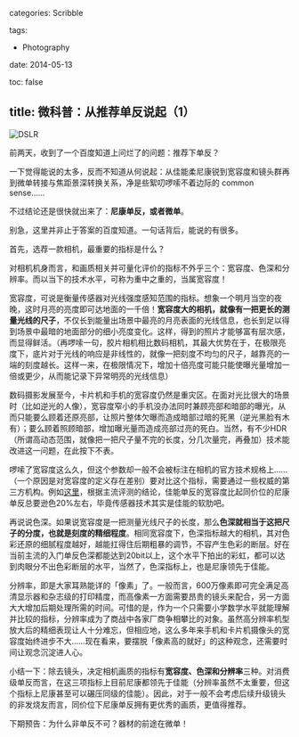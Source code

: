 categories: Scribble

tags:

- Photography

date: 2014-05-13

toc: false

title: 微科普：从推荐单反说起（1）
---

![DSLR](/images/dslr/recommend-1.jpg)

前两天，收到了一个百度知道上问烂了的问题：推荐下单反？

一下觉得能说的太多，反而不知道从何说起：从佳能柔尼康锐到宽容度和镜头群再到微单转接与焦距景深转换关系，净是些絮叨啰嗦不着边际的 common sense……

<!--more-->

不过结论还是很快就出来了：**尼康单反，或者微单**。

别急，这里并非止于答案的百度知道。一句话背后，能说的有很多。

首先，选荐一款相机，最重要的指标是什么？

对相机机身而言，和画质相关并可量化评价的指标不外乎三个：宽容度、色深和分辨率。而以当下的技术水平，可称为重中之重的，当属宽容度！

宽容度，可说是衡量传感器对光线强度感知范围的指标。想象一个明月当空的夜晚，这时月亮的亮度即可达地面的一千倍！**宽容度大的相机，就像有一把更长的测量光线的尺子**，不仅长到能量出场景中最亮的月亮表面的光线信息，也长到足以得到场景中最暗的地面部分的细小亮度变化。这样，得到的照片才能够富有层次感，而显得鲜活。（再啰嗦一句，胶片相机相比数码相机，其最大优势在于，在极限亮度下，底片对于光线的响应是非线性的，就像一把刻度不均匀的尺子，越靠亮的一端的刻度越长。这样一来，在极限情况下，增加十倍亮度可能只能使曝光量增加一倍或更少，从而能记录下异常明亮的光线信息）

数码摄影发展至今，卡片机和手机的宽容度仍然是重灾区。在面对光比很大的场景时（比如逆光的人像），宽容度窄小的手机没办法同时兼顾亮部和暗部的曝光，从而只能要么顾着还原亮部，让照片整体欠曝而造成暗部过暗的死黑（逆光黑脸有木有）；要么顾着照顾暗部，增加曝光量而造成亮部过亮的死白。当然，有不少HDR（所谓高动态范围，就像把一把尺子量不完的长度，分几次量完，再叠加）技术能改进这一问题，在此按下不表。

啰嗦了宽容度这么久，但这个参数却一般不会被标注在相机的官方技术规格上……（一个原因是对宽容度的定义存在差别）要对比这个指标，需要通过一些权威的第三方机构。例如[这里](http://snapsort.com/compare)，根据主流评测的结论，佳能单反的宽容度比起同价位的尼康单反总要逊色20%左右，毕竟传感器技术其实是佳能的软肋吧。

再说说色深。如果说宽容度是一把测量光线尺子的长度，那么**色深就相当于这把尺子的分度，也就是刻度的精细程度**。相同宽容度下，色深指标越大的相机，其对色彩还原的细腻程度越好，越能扛得住后期粗暴的调节，不容产生色彩的断层。好在当前主流的入门单反色深都能达到20bit以上，这个水平下拍出的彩虹，都可以达到肉眼分不出色彩断层的水平，当然了，色深指标上，也是尼康领先于佳能。

分辨率，即是大家耳熟能详的「像素」了。一般而言，600万像素即可完全满足高清显示器和杂志级的打印精度，而高像素一方面需要昂贵的镜头来配合，另一方面大大增加后期处理所需的时间。可惜的是，作为一个只需要小学数学水平就能理解并比较的指标，分辨率成为了商战中各家厂商争相攀比的对象。虽然高分辨率机型放大后的精细表现让人十分难忘，但相应地，这么多年来手机和卡片机摄像头的宽容度始终进步不大……现在看来，要摆脱「像素高的就好」的这种观念，还需要时间让观念沉淀进人心。

小结一下：除去镜头，决定相机画质的指标有**宽容度、色深和分辨率**三种。对消费级单反而言，在这三项指标上目前尼康都领先于佳能（分辨率虽然不太重要，但这个指标上尼康甚至可以碾压同级的佳能）。因此，对于一般不会考虑后续升级镜头的非发烧友而言，同价位下尼康单反拥有更优秀的画质，更值得推荐。

下期预告：为什么非单反不可？器材的前途在微单！
